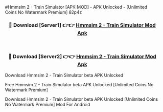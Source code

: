 #Hmmsim 2 - Train Simulator [APK-MOD] - APK Unlocked - [Unlimited Coins No Watermark Premium] 82p4z



<div align="center">

<h3>🔴 Download [Server1] 👉👉 <a href="https://momento.my/?title=Hmmsim_2_-_Train_Simulator">Hmmsim 2 - Train Simulator Mod Apk</a></h3><br>

<h3>🔴 Download [Server2] 👉👉 <a href="https://momento.my/?title=Hmmsim_2_-_Train_Simulator">Hmmsim 2 - Train Simulator Mod Apk</a></h3>
</div>



Download Hmmsim 2 - Train Simulator beta APK Unlocked

Free Hmmsim 2 - Train Simulator beta APK Unlocked [Unlimited Coins No Watermark Premium]

Download Hmmsim 2 - Train Simulator beta APK Unlocked [Unlimited Coins No Watermark Premium] Mod For Android
